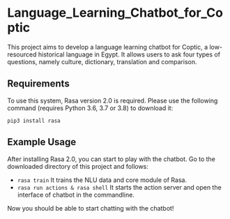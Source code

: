 # Language_Learning_Chatbot_for_Coptic
This project aims to develop a language learning chatbot for 
Coptic, a low-resourced historical language in Egypt. It allows 
users to ask four types of questions, namely culture, dictionary, 
translation and comparison.

## Requirements
To use this system, Rasa version 2.0 is required. Please use the 
following command (requires Python 3.6, 3.7 or 3.8) to download it:

`pip3 install rasa`

## Example Usage
After installing Rasa 2.0, you can start to play with the chatbot. 
Go to the downloaded directory of this project and follows:

* `rasa train` It trains the NLU data and core module of Rasa.
* `rasa run actions & rasa shell` It starts the action server and open the 
interface of chatbot in the commandline.
  
Now you should be able to start chatting with the chatbot!